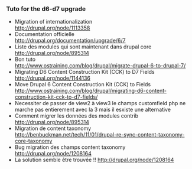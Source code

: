 

### Tuto for the d6-d7 upgrade

* Migration of internationalization    
http://drupal.org/node/1113358
* Documentation officielle   
http://drupal.org/documentation/upgrade/6/7
* Liste des modules qui sont maintenant dans drupal core   
http://drupal.org/node/895314
* Bon tuto   
http://www.ostraining.com/blog/drupal/migrate-drupal-6-to-drupal-7/
* Migrating D6 Content Construction Kit (CCK) to D7 Fields   
http://drupal.org/node/1144136
* Move Drupal 6 Content Construction Kit (CCK) to Fields   
http://www.ostraining.com/blog/drupal/migrating-d6-content-construction-kit-cck-to-d7-fields/
* Necessiter de passer de view2 à view3	 le champs customfield php ne marche pas entierement avec la 3 mais il esxiste une alternative 	
* Comment migrer les données des modules contrib   
http://drupal.org/node/895314
* Migration de content taxonomy   
http://benbuckman.net/tech/11/01/drupal-re-sync-content-taxonomy-core-taxonomy
* Bug migration des champs content taxonomy   
http://drupal.org/node/1208164
* La solution semble être trouvée !!
http://drupal.org/node/1208164